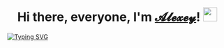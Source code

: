 <h1 align="center">Hi there, everyone, I'm <a href="https://tsaplin.pro/" target="_blank">𝓐𝓵𝓮𝔁𝓮𝔂</a>!
<img src="https://github.com/blackcater/blackcater/raw/main/images/Hi.gif" height="32"/></h1>
<a href="https://git.io/typing-svg"><img src="https://readme-typing-svg.herokuapp.com?font=Fira+Code&duration=4000&pause=10000&center=true&repeat=false&width=500&height=100&lines=A+web+developer+%26+enthusiast.+Coding+in+HTML%2C+CSS%2C+JavaScript+(react+JS)+and+PHP." alt="Typing SVG" /></a>
